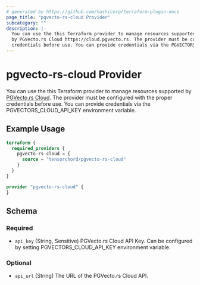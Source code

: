 ```yaml
---
# generated by https://github.com/hashicorp/terraform-plugin-docs
page_title: "pgvecto-rs-cloud Provider"
subcategory: ""
description: |-
  You can use the this Terraform provider to manage resources supported
  by PGVecto.rs Cloud https://cloud.pgvecto.rs. The provider must be configured with the proper
  credentials before use. You can provide credentials via the PGVECTORS_CLOUD_API_KEY environment variable.
---
```


# pgvecto-rs-cloud Provider

You can use the this Terraform provider to manage resources supported 
by [PGVecto.rs Cloud](https://cloud.pgvecto.rs). The provider must be configured with the proper 
credentials before use. You can provide credentials via the PGVECTORS_CLOUD_API_KEY environment variable.

## Example Usage

```terraform
terraform {
  required_providers {
    pgvecto-rs-cloud = {
      source = "tensorchord/pgvecto-rs-cloud"
    }
  }
}

provider "pgvecto-rs-cloud" {
}
```

<!-- schema generated by tfplugindocs -->
## Schema

### Required

- `api_key` (String, Sensitive) PGVecto.rs Cloud API Key. Can be configured by setting PGVECTORS_CLOUD_API_KEY environment variable.

### Optional

- `api_url` (String) The URL of the PGVecto.rs Cloud API.
